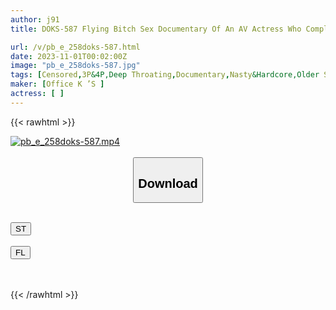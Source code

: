 ```yaml
---
author: j91
title: DOKS-587 Flying Bitch Sex Documentary Of An AV Actress Who Completely Shakes It Off 3 The Best Flying Perverted Woman In AV History, Yukari, Who Is So Excited To Be T******d To Death And Fucked So Miserably To Death

url: /v/pb_e_258doks-587.html
date: 2023-11-01T00:02:00Z
image: "pb_e_258doks-587.jpg"
tags: [Censored,3P&4P,Deep Throating,Documentary,Nasty&Hardcore,Older Sister,Slut,Solowork ]
maker: [Office K ’S ]
actress: [ ]
---
```



{{< rawhtml >}}

<div class="video" data-videoid="A47OKbO2rXIXVjQ">
    <a href="javascript:;">
        <img src="https://my.j91.asia/v/pb_e_258doks-587.jpg" width="WIDTH" height="HEIGHT" alt="pb_e_258doks-587.mp4" loading="lazy">
    </a>
</div>

<script type="text/javascript" src="https://j91.asia/asset/on-demand-st.js"></script>

<br>
  <link rel="stylesheet" href="https://j91.asia/asset/bs5.css">
  
  <center>
  <button class="btn btn-primary" type="button" data-bs-toggle="collapse" data-bs-target=".multi-collapse" aria-expanded="false" aria-controls="multiCollapseExample1 multiCollapseExample2"><h2>Download</h2></button></center>
</p>
<div class="row">
  <div class="col">
    <div class="collapse multi-collapse" id="multiCollapseExample1">
      <div class="card card-body">
	      	      <br>
<div class="buttons">  
<a href="https://streamtape.to/v/A47OKbO2rXIXVjQ"><button class="btn-hover color-3"><i class="fa fa-download"></i> ST</button></a></div>
    </div>
  </div>
</div>
  <div class="col">
    <div class="collapse multi-collapse" id="multiCollapseExample2">
      <div class="card card-body">
	      <br>
<div class="buttons">
    <a href="https://filelions.online/f/q6nw0kwytnxs"><button class="btn-hover color-9"><i class="fa fa-download"></i> FL</button></a></div>
<br><br>
      </div>
    </div>
  </div>
</div>

{{< /rawhtml >}}
